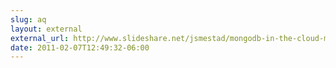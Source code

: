 ```yaml
---
slug: aq
layout: external
external_url: http://www.slideshare.net/jsmestad/mongodb-in-the-cloud-mongo-boulder
date: 2011-02-07T12:49:32-06:00
---
```


